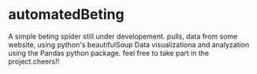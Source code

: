 # automatedBeting
A simple beting spider still under developement. 
pulls, data from some website, using python's beautifulSoup
Data visualizationa and analyzation using the Pandas python package. feel free to take part in the project.cheers!!



